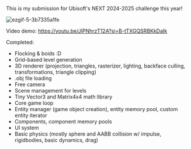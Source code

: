 This is my submission for Ubisoft's NEXT 2024-2025 challenge this year!

![ezgif-5-3b7335a1fe](https://github.com/user-attachments/assets/9503bdea-e39a-4e8e-956a-085794c5c47f)

Video demo: https://youtu.be/JIPNhrzT12A?si=B-tTXGQSRBKkDaIk

Completed:
- Flocking & boids :D
- Grid-based level generation
- 3D renderer (projection, triangles, rasterizer, lighting, backface culling, transformations, triangle clipping)
- .obj file loading
- Free camera
- Scene management for levels
- Tiny Vector3 and Matrix4x4 math library
- Core game loop
- Entity manager (game object creation), entity memory pool, custom entity iterator
- Components, component memory pools
- UI system
- Basic physics (mostly sphere and AABB collision w/ impulse, rigidbodies, basic dynamics, drag)
